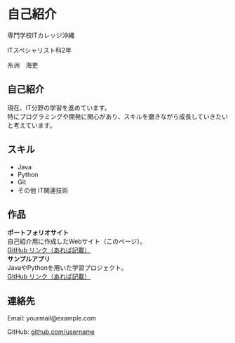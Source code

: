 </head>
<body>

  <h1>自己紹介</h1>
  <p>専門学校ITカレッジ沖縄</p>
  <p>ITスペシャリスト科2年</p>
  <p>糸洲　海吏</p>

  <h2>自己紹介</h2>
  <p>
    現在、IT分野の学習を進めています。<br>
    特にプログラミングや開発に関心があり、スキルを磨きながら成長していきたいと考えています。
  </p>

  <h2>スキル</h2>
  <ul>
    <li>Java</li>
    <li>Python</li>
    <li>Git</li>
    <li>その他 IT関連技術</li>
  </ul>

  <h2>作品</h2>
  <div class="project">
    <strong>ポートフォリオサイト</strong><br>
    自己紹介用に作成したWebサイト（このページ）。<br>
    <a href="#">GitHub リンク（あれば記載）</a>
  </div>
  <div class="project">
    <strong>サンプルアプリ</strong><br>
    JavaやPythonを用いた学習プロジェクト。<br>
    <a href="#">GitHub リンク（あれば記載）</a>
  </div>

  <h2>連絡先</h2>
  <p>Email: yourmail@example.com</p>
  <p>GitHub: <a href="https://github.com/username" target="_blank">github.com/username</a></p>

</body>
</html>
